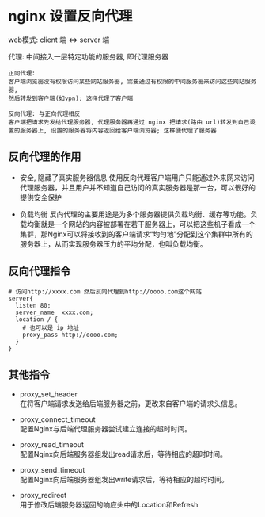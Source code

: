 # nginx 设置反向代理
web模式: client 端 <=> server 端  

代理: 中间接入一层特定功能的服务器, 即代理服务器  
```
正向代理: 
客户端浏览器没有权限访问某些网站服务器, 需要通过有权限的中间服务器来访问这些网站服务器, 
然后转发到客户端(如vpn); 这样代理了客户端

反向代理: 与正向代理相反  
客户端把请求先发给代理服务器, 代理服务器再通过 nginx 把请求(路由 url)转发到自己设置的服务器上, 设置的服务器将内容返回给客户端浏览器; 这样便代理了服务器
```
## 反向代理的作用
- 安全, 隐藏了真实服务器信息
使用反向代理客户端用户只能通过外来网来访问代理服务器，并且用户并不知道自己访问的真实服务器是那一台，可以很好的提供安全保护

- 负载均衡
反向代理的主要用途是为多个服务器提供负载均衡、缓存等功能。负载均衡就是一个网站的内容被部署在若干服务器上，可以把这些机子看成一个集群，那Nginx可以将接收到的客户端请求“均匀地”分配到这个集群中所有的服务器上，从而实现服务器压力的平均分配，也叫负载均衡。

## 反向代理指令
```
# 访问http://xxxx.com 然后反向代理到http://oooo.com这个网站
server{
  listen 80;
  server_name  xxxx.com;
  location / {
    # 也可以是 ip 地址
    proxy_pass http://oooo.com;
  }
}
```

## 其他指令
- proxy_set_header  
在将客户端请求发送给后端服务器之前，更改来自客户端的请求头信息。

- proxy_connect_timeout  
配置Nginx与后端代理服务器尝试建立连接的超时时间。

- proxy_read_timeout  
配置Nginx向后端服务器组发出read请求后，等待相应的超时时间。

- proxy_send_timeout  
配置Nginx向后端服务器组发出write请求后，等待相应的超时时间。

- proxy_redirect  
用于修改后端服务器返回的响应头中的Location和Refresh